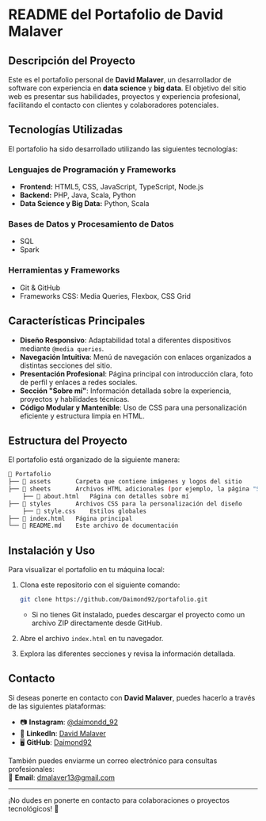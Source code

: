 # README del Portafolio de David Malaver

## Descripción del Proyecto

Este es el portafolio personal de **David Malaver**, un desarrollador de software con experiencia en **data science** y **big data**. El objetivo del sitio web es presentar sus habilidades, proyectos y experiencia profesional, facilitando el contacto con clientes y colaboradores potenciales.

## Tecnologías Utilizadas

El portafolio ha sido desarrollado utilizando las siguientes tecnologías:

### Lenguajes de Programación y Frameworks

- **Frontend:** HTML5, CSS, JavaScript, TypeScript, Node.js
- **Backend:** PHP, Java, Scala, Python
- **Data Science y Big Data:** Python, Scala

### Bases de Datos y Procesamiento de Datos

- SQL
- Spark

### Herramientas y Frameworks

- Git & GitHub
- Frameworks CSS: Media Queries, Flexbox, CSS Grid

## Características Principales

- **Diseño Responsivo**: Adaptabilidad total a diferentes dispositivos mediante `@media queries`.
- **Navegación Intuitiva**: Menú de navegación con enlaces organizados a distintas secciones del sitio.
- **Presentación Profesional**: Página principal con introducción clara, foto de perfil y enlaces a redes sociales.
- **Sección "Sobre mí"**: Información detallada sobre la experiencia, proyectos y habilidades técnicas.
- **Código Modular y Mantenible**: Uso de CSS para una personalización eficiente y estructura limpia en HTML.

## Estructura del Proyecto

El portafolio está organizado de la siguiente manera:

```bash
📂 Portafolio
├── 📁 assets       Carpeta que contiene imágenes y logos del sitio
├── 📁 sheets       Archivos HTML adicionales (por ejemplo, la página "Sobre mí")
    ├── 📄 about.html   Página con detalles sobre mí
├── 📁 styles       Archivos CSS para la personalización del diseño
    ├── 📄 style.css    Estilos globales
├── 📄 index.html   Página principal
└── 📄 README.md    Este archivo de documentación
```

## Instalación y Uso

Para visualizar el portafolio en tu máquina local:

1. Clona este repositorio con el siguiente comando:

   ```bash
   git clone https://github.com/Daimond92/portafolio.git
   ```

      - Si no tienes Git instalado, puedes descargar el proyecto como un archivo ZIP directamente desde GitHub.

2. Abre el archivo `index.html` en tu navegador.

3. Explora las diferentes secciones y revisa la información detallada.

## Contacto

Si deseas ponerte en contacto con **David Malaver**, puedes hacerlo a través de las siguientes plataformas:

- 📷 **Instagram**: [@daimondd_92](https://www.instagram.com/daimondd_92)
- 💼 **LinkedIn**: [David Malaver](https://www.linkedin.com/in/david-malaver/)
- 🖥 **GitHub**: [Daimond92](https://github.com/Daimond92)

También puedes enviarme un correo electrónico para consultas profesionales:  
📧 **Email**: <dmalaver13@gmail.com>

---

¡No dudes en ponerte en contacto para colaboraciones o proyectos tecnológicos! 🚀
